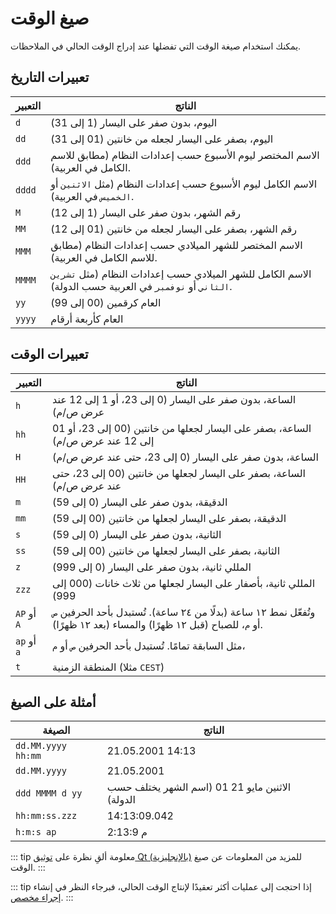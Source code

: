 # صيغ الوقت

يمكنك استخدام صيغة الوقت التي تفضلها عند إدراج الوقت الحالي في الملاحظات.

## تعبيرات التاريخ

| التعبير | الناتج                                                                                                 |
| ------- | ------------------------------------------------------------------------------------------------------ |
| `d`     | اليوم، بدون صفر على اليسار (1 إلى 31)                                                                  |
| `dd`    | اليوم، بصفر على اليسار لجعله من خانتين (01 إلى 31)                                                     |
| `ddd`   | الاسم المختصر ليوم الأسبوع حسب إعدادات النظام (مطابق للاسم الكامل في العربية).                         |
| `dddd`  | الاسم الكامل ليوم الأسبوع حسب إعدادات النظام (مثل `الاثنين` أو `الخميس` في العربية).                   |
| `M`     | رقم الشهر، بدون صفر على اليسار (1 إلى 12)                                                              |
| `MM`    | رقم الشهر، بصفر على اليسار لجعله من خانتين (01 إلى 12)                                                 |
| `MMM`   | الاسم المختصر للشهر الميلادي حسب إعدادات النظام (مطابق للاسم الكامل في العربية).                       |
| `MMMM`  | الاسم الكامل للشهر الميلادي حسب إعدادات النظام (مثل `تشرين الثاني` أو `نوفمبر` في العربية حسب الدولة). |
| `yy`    | العام كرقمين (00 إلى 99)                                                                               |
| `yyyy`  | العام كأربعة أرقام                                                                                     |

## تعبيرات الوقت

| التعبير     | الناتج                                                                                                                 |
| ----------- | ---------------------------------------------------------------------------------------------------------------------- |
| `h`         | الساعة، بدون صفر على اليسار (0 إلى 23، أو 1 إلى 12 عند عرض ص/م)                                                        |
| `hh`        | الساعة، بصفر على اليسار لجعلها من خانتين (00 إلى 23، أو 01 إلى 12 عند عرض ص/م)                                         |
| `H`         | الساعة، بدون صفر على اليسار (0 إلى 23، حتى عند عرض ص/م)                                                                |
| `HH`        | الساعة، بصفر على اليسار لجعلها من خانتين (00 إلى 23، حتى عند عرض ص/م)                                                  |
| `m`         | الدقيقة، بدون صفر على اليسار (0 إلى 59)                                                                                |
| `mm`        | الدقيقة، بصفر على اليسار لجعلها من خانتين (00 إلى 59)                                                                  |
| `s`         | الثانية، بدون صفر على اليسار (0 إلى 59)                                                                                |
| `ss`        | الثانية، بصفر على اليسار لجعلها من خانتين (00 إلى 59)                                                                  |
| `z`         | المللي ثانية، بدون صفر على اليسار (0 إلى 999)                                                                          |
| `zzz`       | المللي ثانية، بأصفار على اليسار لجعلها من ثلاث خانات (000 إلى 999)                                                     |
| `AP` أو `A` | وتُفعّل نمط ١٢ ساعة (بدلًا من ٢٤ ساعة). تُستبدل بأحد الحرفين `ص` أو `م`، للصباح (قبل ١٢ ظهرًا) والمساء (بعد ١٢ ظهرًا). |
| `ap` أو `a` | مثل السابقة تمامًا. تُستبدل بأحد الحرفين `ص` أو `م`،                                                                   |
| `t`         | المنطقة الزمنية (مثلا `CEST`)                                                                                          |

## أمثلة على الصيغ

| الصيغة             | الناتج                                          |
| ------------------ | ----------------------------------------------- |
| `dd.MM.yyyy hh:mm` | 21.05.2001 14:13                                |
| `dd.MM.yyyy`       | 21.05.2001                                      |
| `ddd MMMM d yy`    | الاثنين مايو 21 01 (اسم الشهر يختلف حسب الدولة) |
| `hh:mm:ss.zzz`     | 14:13:09.042                                    |
| `h:m:s ap`         | 2:13:9 م                                        |

::: tip معلومة ألقِ نظرة على [توثيق Qt (بالإنجليزية)](http://doc.qt.io/qt-5/qdatetime.html#toString) للمزيد من المعلومات عن صيغ الوقت. :::

::: tip إذا احتجت إلى عمليات أكثر تعقيدًا لإنتاج الوقت الحالي، فبرجاء النظر في إنشاء [إجراء مخصص](../scripting/methods-and-objects.md#registering-a-custom-action). :::